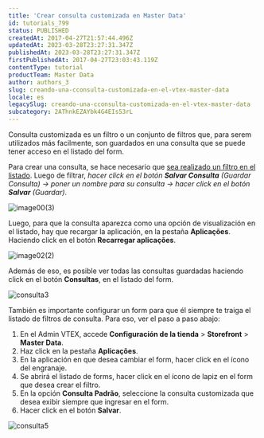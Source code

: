 ```yaml
---
title: 'Crear consulta customizada en Master Data'
id: tutorials_799
status: PUBLISHED
createdAt: 2017-04-27T21:57:44.496Z
updatedAt: 2023-03-28T23:27:31.347Z
publishedAt: 2023-03-28T23:27:31.347Z
firstPublishedAt: 2017-04-27T23:03:43.119Z
contentType: tutorial
productTeam: Master Data
author: authors_3
slug: creando-una-cconsulta-customizada-en-el-vtex-master-data
locale: es
legacySlug: creando-una-cconsulta-customizada-en-el-vtex-master-data
subcategory: 2AThnkEZAYbk4G4EIs53rL
---
```


Consulta customizada es un filtro o un conjunto de filtros que, para serem utilizados más facilmente, son guardados en una consulta que se puede tener acceso en el listado del form.

Para crear una consulta, se hace necesario que [sea realizado un filtro en el listado](/es/tutorial/filtrar-datos-en-el-master-data). Luego de filtrar, _hacer click en el botón **Salvar Consulta** (Guardar Consulta) -> poner un nombre para su consulta -> hacer click en el botón **Salvar** (Guardar)_.

![image00(3)](//images.contentful.com/alneenqid6w5/Cj2YVA2pZ64Sscy0O2MA0/6698a619ebf6041e828b61ef657ceb89/image003.png)

Luego, para que la consulta aparezca como una opción de visualización en el listado, hay que recargar la aplicación, en la pestaña **Aplicações**. Haciendo click en el botón **Recarregar aplicações**.

![image02(2)](//images.contentful.com/alneenqid6w5/23qCsgXVSYQYmsS6Ya6eAs/99c65c0009dd7f9e75c1ba4a2cea50cc/image022.png)

Además de eso, es posible ver todas las consultas guardadas haciendo click en el botón **Consultas**, en el listado del form.

![consulta3](//images.contentful.com/alneenqid6w5/4h0zjZuAc8W8eUaqImo2qg/b1c06c13603d398d1f83bef9f7deb19b/image012.png)

También es importante configurar un form para que él siempre te traiga el listado de filtros de consulta. Para eso, ver el paso a paso abajo:

1. En el Admin VTEX, accede **Configuración de la tienda** > **Storefront** > **Master Data**.
2. Haz click en la pestaña **Aplicações**.
3. En la aplicación en que desea cambiar el form, hacer click en el ícono del engranaje.
4. Se abrirá el listado de forms, hacer click en el ícono de lapiz en el form que desea crear el filtro.
5. En la opción **Consulta Padrão**, seleccione la consulta customizada que desea exibir siempre que ingresar en el form.
6. Hacer click en el botón **Salvar**.

![consulta5](//images.contentful.com/alneenqid6w5/66y0WU112osUwkwuyMquMW/a9143a8ca1aa05bc49cc69d1dd102002/image032.png)
